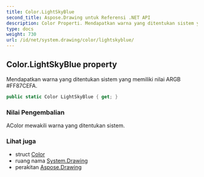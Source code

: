 ```yaml
---
title: Color.LightSkyBlue
second_title: Aspose.Drawing untuk Referensi .NET API
description: Color Properti. Mendapatkan warna yang ditentukan sistem yang memiliki nilai ARGB FF87CEFA.
type: docs
weight: 730
url: /id/net/system.drawing/color/lightskyblue/
---
```

## Color.LightSkyBlue property

Mendapatkan warna yang ditentukan sistem yang memiliki nilai ARGB #FF87CEFA.

```csharp
public static Color LightSkyBlue { get; }
```

### Nilai Pengembalian

AColor mewakili warna yang ditentukan sistem.

### Lihat juga

* struct [Color](../)
* ruang nama [System.Drawing](../../color/)
* perakitan [Aspose.Drawing](../../../)


